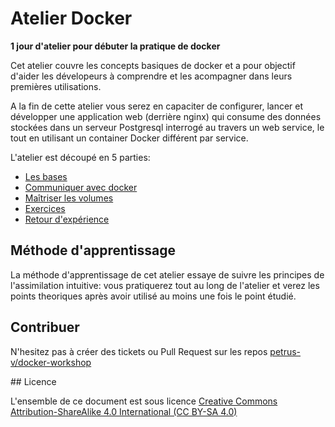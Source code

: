 # Atelier Docker

__1 jour d'atelier pour débuter la pratique de docker__


Cet atelier couvre les concepts basiques de docker et a pour objectif d'aider
les dévelopeurs à comprendre et les acompagner dans leurs premières
utilisations.

A la fin de cette atelier vous serez en capaciter de configurer, lancer et
développer une application web (derrière nginx) qui consume des données stockées
dans un serveur Postgresql interrogé au travers un web service, le tout en
utilisant un container Docker différent par service.

L'atelier est découpé en 5 parties:

* [Les bases](010_foundations/README.md)
* [Communiquer avec docker](020_communicate/README.md)
* [Maîtriser les volumes](030_volumes/README.md)
* [Exercices](035_exercises/README.md)
* [Retour d'expérience](040_experiences/README.md)


## Méthode d'apprentissage

La méthode d'apprentissage de cet atelier essaye de suivre les principes de
l'assimilation intuitive: vous pratiquerez tout au long de l'atelier et
verez les points theoriques après avoir utilisé au moins une fois le point
étudié.

## Contribuer

N'hesitez pas à créer des tickets ou Pull Request sur les repos
[petrus-v/docker-workshop](https://github.com/petrus-v/docker-workshop
"Workshop book repo")

## Licence

L'ensemble de ce document est sous licence [Creative Commons
Attribution-ShareAlike 4.0 International (CC BY-SA 4.0)](
http://creativecommons.org/licenses/by-sa/4.0/ "CC BY-SA 4.0")
